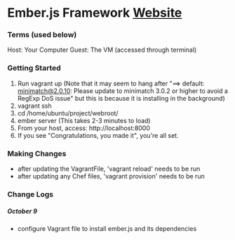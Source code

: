 # Ember.js Framework [Website](http://emberjs.com)

### Terms (used below)
Host: Your Computer
Guest: The VM (accessed through terminal)

### Getting Started
1. Run vagrant up (Note that it may seem to hang after "==> default:  minimatch@2.0.10: Please update to minimatch 3.0.2 or higher to avoid a RegExp DoS issue" but this is because it is installing in the background)
2. vagrant ssh
3. cd /home/ubuntu/project/webroot/
4. ember server (This takes 2-3 minutes to load)
5. From your host, access: http://localhost:8000
6. If you see "Congratulations, you made it", you're all set.

### Making Changes
- after updating the VagrantFile, 'vagrant reload' needs to be run
- after updating any Chef files, 'vagrant provision' needs to be run

### Change Logs

##### October 9
- configure Vagrant file to install ember.js and its dependencies
